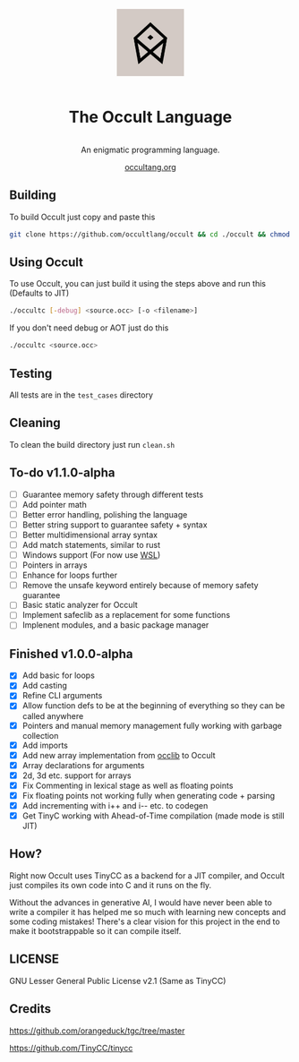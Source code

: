 <div align="center" style="display:grid;place-items:center;">
<p>
    <a href="https://occultlang.org/" target="_blank"><img width="120" src="occult.jpg"></a>
</p>
<h1>The Occult Language</h1>
<p>An enigmatic programming language.</p>
<a href="https://occultlang.org/" target="_blank">occultang.org</a>
</div>

## Building
To build Occult just copy and paste this
```sh
git clone https://github.com/occultlang/occult && cd ./occult && chmod +x ./build.sh && ./build.sh
```

## Using Occult
To use Occult, you can just build it using the steps above and run this (Defaults to JIT)
```sh
./occultc [-debug] <source.occ> [-o <filename>]
```
If you don't need debug or AOT just do this
```sh
./occultc <source.occ>
```

## Testing
All tests are in the `test_cases` directory

## Cleaning
To clean the build directory just run `clean.sh`

## To-do v1.1.0-alpha
- [ ] Guarantee memory safety through different tests
- [ ] Add pointer math
- [ ] Better error handling, polishing the language
- [ ] Better string support to guarantee safety + syntax
- [ ] Better multidimensional array syntax
- [ ] Add match statements, similar to rust
- [ ] Windows support (For now use [WSL](https://learn.microsoft.com/en-us/windows/wsl/install))
- [ ] Pointers in arrays
- [ ] Enhance for loops further
- [ ] Remove the unsafe keyword entirely because of memory safety guarantee
- [ ] Basic static analyzer for Occult
- [ ] Implement safeclib as a replacement for some functions
- [ ] Implenent modules, and a basic package manager

## Finished v1.0.0-alpha
- [x] Add basic for loops
- [x] Add casting
- [x] Refine CLI arguments
- [x] Allow function defs to be at the beginning of everything so they can be called anywhere
- [x] Pointers and manual memory management fully working with garbage collection
- [x] Add imports
- [x] Add new array implementation from [occlib](https://github.com/occultlang/occlib) to Occult 
- [x] Array declarations for arguments 
- [x] 2d, 3d etc. support for arrays 
- [x] Fix Commenting in lexical stage as well as floating points
- [x] Fix floating points not working fully when generating code + parsing
- [x] Add incrementing with i++ and i-- etc. to codegen 
- [x] Get TinyC working with Ahead-of-Time compilation (made mode is still JIT)

## How?
Right now Occult uses TinyCC as a backend for a JIT compiler, and Occult just compiles its own code into C and it runs on the fly.

Without the advances in generative AI, I would have never been able to write a compiler it has helped me so much with learning new concepts and some coding mistakes!
There's a clear vision for this project in the end to make it bootstrappable so it can compile itself.

## LICENSE
GNU Lesser General Public License v2.1 (Same as TinyCC)

## Credits
https://github.com/orangeduck/tgc/tree/master

https://github.com/TinyCC/tinycc
